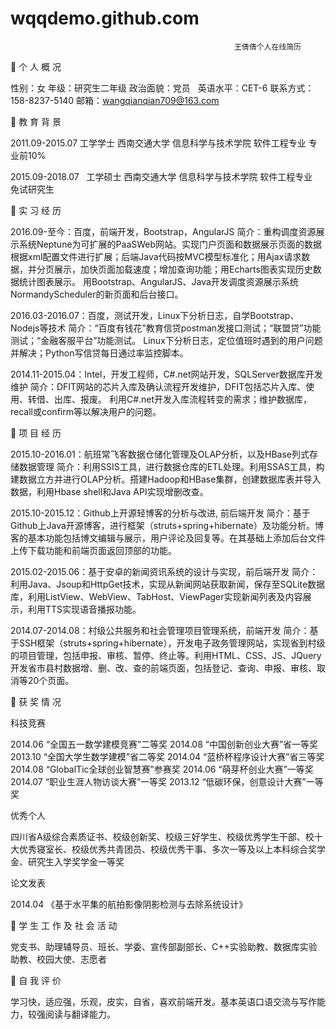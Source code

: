 # wqqdemo.github.com

                                                      王倩倩个人在线简历

	个 人 概 况

性别：女		年级：研究生二年级		政治面貌：党员  
英语水平：CET-6 	联系方式：158-8237-5140		邮箱：wangqianqian709@163.com 

	教 育 背 景

2011.09-2015.07   工学学士	西南交通大学 	信息科学与技术学院  软件工程专业    专业前10%

2015.09-2018.07   工学硕士	西南交通大学 	信息科学与技术学院  软件工程专业    免试研究生

	实 习 经 历

2016.09-至今：百度，前端开发，Bootstrap，AngularJS
简介：重构调度资源展示系统Neptune为可扩展的PaaSWeb网站。实现门户页面和数据展示页面的数据根据xml配置文件进行扩展；后端Java代码按MVC模型标准化；用Ajax请求数据，并分页展示，加快页面加载速度；增加查询功能；用Echarts图表实现历史数据统计图表展示。
     用Bootstrap、AngularJS、Java开发调度资源展示系统NormandyScheduler的新页面和后台接口。

2016.03-2016.07：百度，测试开发，Linux下分析日志，自学Bootstrap、Nodejs等技术
简介：“百度有钱花”教育信贷postman发接口测试；“联盟贷”功能测试；“金融客服平台”功能测试。
      Linux下分析日志，定位值班时遇到的用户问题并解决；Python写信贷每日通过率监控脚本。 
     
2014.11-2015.04：Intel，开发工程师，C#.net网站开发，SQLServer数据库开发维护 
简介：DFIT网站的芯片入库及确认流程开发维护，DFIT包括芯片入库、使用、转借、出库、报废。
     利用C#.net开发入库流程转变的需求；维护数据库，recall或confirm等以解决用户的问题。

	项 目 经 历

2015.10-2016.01：航班常飞客数据仓储化管理及OLAP分析，以及HBase列式存储数据管理
简介：利用SSIS工具，进行数据仓库的ETL处理。利用SSAS工具，构建数据立方并进行OLAP分析。搭建Hadoop和HBase集群，创建数据库表并导入数据，利用Hbase shell和Java API实现增删改查。

2015.10-2015.12：Github上开源轻博客的分析与改进, 前后端开发
简介：基于Github上Java开源博客，进行框架（struts+spring+hibernate）及功能分析。博客的基本功能包括博文编辑与展示，用户评论及回复等。在其基础上添加后台文件上传下载功能和前端页面返回顶部的功能。 

2015.02-2015.06：基于安卓的新闻资讯系统的设计与实现，前后端开发
简介：利用Java、Jsoup和HttpGet技术，实现从新闻网站获取新闻，保存至SQLite数据库，利用ListView、WebView、TabHost、ViewPager实现新闻列表及内容展示，利用TTS实现语音播报功能。

2014.07-2014.08：村级公共服务和社会管理项目管理系统，前端开发
简介：基于SSH框架（struts+spring+hibernate），开发电子政务管理网站，实现省到村级的项目管理，包括申报、审核、暂停、终止等。利用HTML、CSS、JS、JQuery开发省市县村数据增、删、改、查的前端页面，包括登记、查询、申报、审核、取消等20个页面。


	获 奖 情 况

科技竞赛

2014.06 “全国五一数学建模竞赛”二等奖                          2014.08 “中国创新创业大赛”省一等奖
2013.10 “全国大学生数学建模”省二等奖                          2014.04 “蓝桥杯程序设计大赛”省三等奖
2014.08 “GlobalTic全球创业智慧赛”参赛奖                      2014.06 “萌芽杯创业大赛”一等奖 
2014.07 “职业生涯人物访谈大赛”一等奖                          2013.12 “低碳环保，创意设计大赛”一等奖           
 
优秀个人

四川省A级综合素质证书、校级创新奖、校级三好学生、校级优秀学生干部、校十大优秀寝室长、校级优秀共青团员、校级优秀干事、多次一等及以上本科综合奖学金、研究生入学奖学金一等奖 

论文发表

2014.04   《基于水平集的航拍影像阴影检测与去除系统设计》

	学 生 工 作 及 社 会 活 动

党支书、助理辅导员、班长、学委、宣传部副部长、C++实验助教、数据库实验助教、校园大使、志愿者 

	自 我 评 价

学习快，适应强，乐观，皮实，自省，喜欢前端开发。基本英语口语交流与写作能力，较强阅读与翻译能力。
